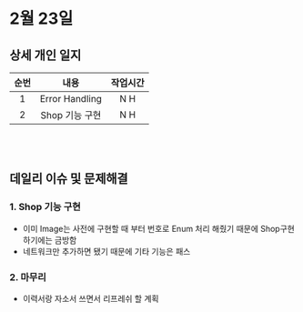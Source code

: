 # 2월 23일
## 상세 개인 일지 
|순번|내용|작업시간
|:---:|:-----:|:-------:
|1| Error Handling | N H
|2| Shop 기능 구현 | N H


</br></br>
## 데일리 이슈 및 문제해결
### 1. Shop 기능 구현
  - 이미 Image는 사전에 구현할 때 부터 번호로 Enum 처리 해줬기 때문에 Shop구현하기에는 금방함
  - 네트워크만 추가하면 됐기 때문에 기타 기능은 패스
### 2. 마무리
  - 이력서랑 자소서 쓰면서 리프레쉬 할 계획
